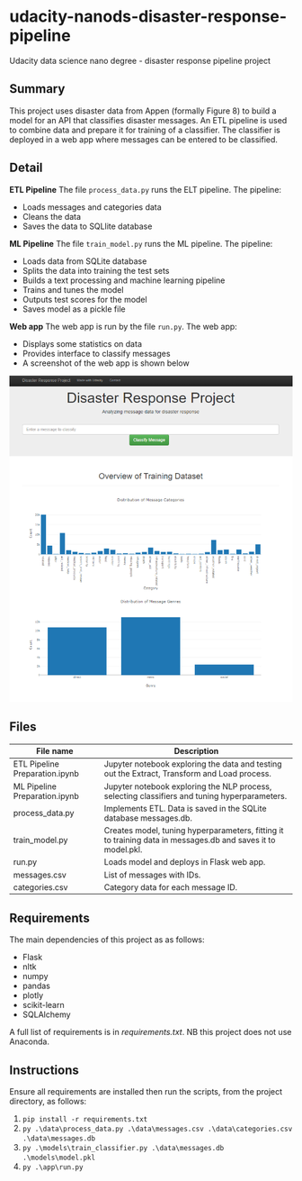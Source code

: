 # udacity-nanods-disaster-response-pipeline
Udacity data science nano degree - disaster response pipeline project

## Summary
This project uses disaster data from Appen (formally Figure 8) to build a model for an API that classifies disaster messages. An ETL pipeline is used to combine data and prepare it for training of a classifier. The classifier is deployed in a web app where messages can be entered to be classified.

## Detail

**ETL Pipeline**
The file `process_data.py` runs the ELT pipeline. The pipeline:
- Loads messages and categories data
- Cleans the data
- Saves the data to SQLlite database

**ML Pipeline**
The file `train_model.py` runs the ML pipeline. The pipeline:
- Loads data from SQLite database
- Splits the data into training the test sets
- Builds a text processing and machine learning pipeline
- Trains and tunes the model
- Outputs test scores for the model
- Saves model as a pickle file

**Web app**
The web app is run by the file `run.py`. The web app:
- Displays some statistics on data
- Provides interface to classify messages
- A screenshot of the web app is shown below

![Image of web app](/images/web_app.png)

## Files

| File name                      | Description                                                                                                  |
|--------------------------------|--------------------------------------------------------------------------------------------------------------|
| ETL Pipeline Preparation.ipynb | Jupyter notebook exploring the data and testing out the Extract, Transform and Load process.                 |
| ML Pipeline Preparation.ipynb  | Jupyter notebook exploring the NLP process, selecting classifiers and tuning hyperparameters.                |
| process_data.py                | Implements ETL. Data is saved in the SQLite database messages.db.                                            |
| train_model.py                 | Creates model, tuning hyperparameters, fitting it to training data in messages.db and saves it to model.pkl. |
| run.py                         | Loads model and deploys in Flask web app.                                                                    |
| messages.csv                   | List of messages with IDs.                                                                                   |
| categories.csv                 | Category data for each message ID.                                                                           |

## Requirements
The main dependencies of this project as as follows:
- Flask
- nltk
- numpy
- pandas
- plotly
- scikit-learn
- SQLAlchemy

A full list of requirements is in *requirements.txt*. NB this project does not use Anaconda.

## Instructions
Ensure all requirements are installed then run the scripts, from the project directory, as follows:
1. `pip install -r requirements.txt`
2. `py .\data\process_data.py .\data\messages.csv .\data\categories.csv .\data\messages.db`
3. `py .\models\train_classifier.py .\data\messages.db .\models\model.pkl`
4. `py .\app\run.py`

